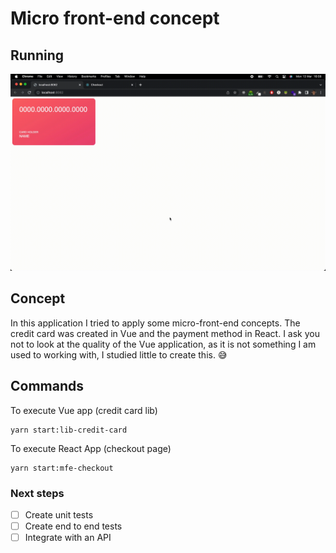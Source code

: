 # Micro front-end concept

## Running

![Application](./.github/app.gif)

## Concept

In this application I tried to apply some micro-front-end concepts. The credit card was created in Vue and the payment method in React. I ask you not to look at the quality of the Vue application, as it is not something I am used to working with, I studied little to create this. 😅

## Commands

To execute Vue app (credit card lib)

```shell
yarn start:lib-credit-card
```

To execute React App (checkout page)

```shell
yarn start:mfe-checkout
```

### Next steps

- [ ] Create unit tests
- [ ] Create end to end tests
- [ ] Integrate with an API
